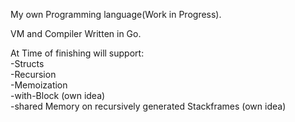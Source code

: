 My own Programming language(Work in Progress).

VM and Compiler Written in Go.

At Time of finishing will support:<br>
  -Structs<br>
  -Recursion<br>
  -Memoization<br>
  -with-Block (own idea)<br>
  -shared Memory on recursively generated Stackframes (own idea)<br>
